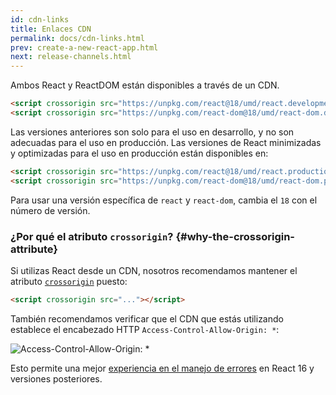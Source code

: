 ```yaml
---
id: cdn-links
title: Enlaces CDN
permalink: docs/cdn-links.html
prev: create-a-new-react-app.html
next: release-channels.html
---
```


Ambos React y ReactDOM están disponibles a través de un CDN.

```html
<script crossorigin src="https://unpkg.com/react@18/umd/react.development.js"></script>
<script crossorigin src="https://unpkg.com/react-dom@18/umd/react-dom.development.js"></script>
```

Las versiones anteriores son solo para el uso en desarrollo, y no son adecuadas para el uso en producción. Las versiones de React minimizadas y optimizadas para el uso en producción están disponibles en:

```html
<script crossorigin src="https://unpkg.com/react@18/umd/react.production.min.js"></script>
<script crossorigin src="https://unpkg.com/react-dom@18/umd/react-dom.production.min.js"></script>
```

Para usar una versión específica de `react` y `react-dom`, cambia el `18` con el número de versión.

### ¿Por qué el atributo `crossorigin`? {#why-the-crossorigin-attribute}

Si utilizas React desde un CDN, nosotros recomendamos mantener el atributo [`crossorigin`](https://developer.mozilla.org/es/docs/Web/HTML/Atributos_de_configuracion_CORS) puesto:

```html
<script crossorigin src="..."></script>
```

También recomendamos verificar que el CDN que estás utilizando establece el encabezado HTTP `Access-Control-Allow-Origin: *`:

![Access-Control-Allow-Origin: *](../images/docs/cdn-cors-header.png)

Esto permite una mejor [experiencia en el manejo de errores](/blog/2017/07/26/error-handling-in-react-16.html) en React 16 y versiones posteriores.
